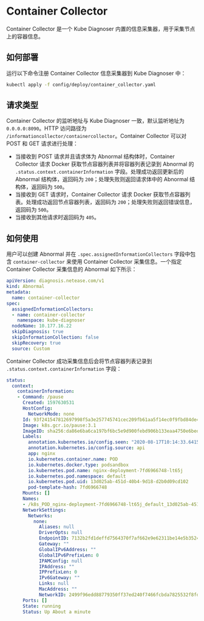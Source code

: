 # Container Collector

Container Collector 是一个 Kube Diagnoser 内置的信息采集器，用于采集节点上的容器信息。

## 如何部署

运行以下命令注册 Container Collector 信息采集器到 Kube Diagnoser 中：

```bash
kubectl apply -f config/deploy/container_collector.yaml
```

## 请求类型

Container Collector 的监听地址与 Kube Diagnoser 一致，默认监听地址为 `0.0.0.0:8090`。HTTP 访问路径为 `/informationcollector/containercollector`。Container Collector 可以对 POST 和 GET 请求进行处理：

* 当接收到 POST 请求并且请求体为 Abnormal 结构体时，Container Collector 请求 Docker 获取节点容器列表并将容器列表记录到 Abnormal 的 `.status.context.containerInformation` 字段。处理成功返回更新后的 Abnormal 结构体，返回码为 `200`；处理失败则返回请求体中的 Abnormal 结构体，返回码为 `500`。
* 当接收到 GET 请求时，Container Collector 请求 Docker 获取节点容器列表。处理成功返回节点容器列表，返回码为 `200`；处理失败则返回错误信息，返回码为 `500`。
* 当接收到其他请求时返回码为 `405`。

## 如何使用

用户可以创建 Abnormal 并在 `.spec.assignedInformationCollectors` 字段中包含 `container-collector` 来使用 Container Collector 采集信息。一个指定 Container Collector 采集信息的 Abnormal 如下所示：

```yaml
apiVersion: diagnosis.netease.com/v1
kind: Abnormal
metadata:
  name: container-collector
spec:
  assignedInformationCollectors:
  - name: container-collector
    namespace: kube-diagnoser
  nodeName: 10.177.16.22
  skipDiagnosis: true
  skipInformationCollection: false
  skipRecovery: true
  source: Custom
```

Container Collector 成功采集信息后会将节点容器列表记录到 `.status.context.containerInformation` 字段：

```yaml
status:
  context:
    containerInformation:
    - Command: /pause
      Created: 1597630531
      HostConfig:
        NetworkMode: none
      Id: 93f241547812697998f5a3e257745741cec209fb61aa5f14ec0f9fbd84de409b
      Image: k8s.gcr.io/pause:3.1
      ImageID: sha256:da86e6ba6ca197bf6bc5e9d900febd906b133eaa4750e6bed647b0fbe50ed43e
      Labels:
        annotation.kubernetes.io/config.seen: "2020-08-17T10:14:33.641535585+08:00"
        annotation.kubernetes.io/config.source: api
        app: nginx
        io.kubernetes.container.name: POD
        io.kubernetes.docker.type: podsandbox
        io.kubernetes.pod.name: nginx-deployment-7fd6966748-lt65j
        io.kubernetes.pod.namespace: default
        io.kubernetes.pod.uid: 13d025ab-451d-40b4-9d18-d2b0d09cd102
        pod-template-hash: 7fd6966748
      Mounts: []
      Names:
      - /k8s_POD_nginx-deployment-7fd6966748-lt65j_default_13d025ab-451d-40b4-9d18-d2b0d09cd102_102
      NetworkSettings:
        Networks:
          none:
            Aliases: null
            DriverOpts: null
            EndpointID: 7132b2fd1deffd7564370f7af662e9e62311be14e5b35240b1b9f26f0a9b5b3b
            Gateway: ""
            GlobalIPv6Address: ""
            GlobalIPv6PrefixLen: 0
            IPAMConfig: null
            IPAddress: ""
            IPPrefixLen: 0
            IPv6Gateway: ""
            Links: null
            MacAddress: ""
            NetworkID: 2499f96edd88779350ff37ed240f7466fcbda7825532f8fd868a6c66872d1f4c
      Ports: []
      State: running
      Status: Up About a minute
```
